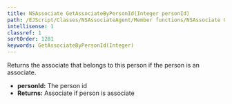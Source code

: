 ```yaml
---
title: NSAssociate GetAssociateByPersonId(Integer personId)
path: /EJScript/Classes/NSAssociateAgent/Member functions/NSAssociate GetAssociateByPersonId(Integer p_0)
intellisense: 1
classref: 1
sortOrder: 1281
keywords: GetAssociateByPersonId(Integer)
---
```



Returns the associate that belongs to this person if the person is an associate.



* **personId:** The person id
* **Returns:** Associate if person is associate


